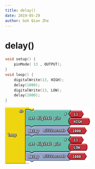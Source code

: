 ```yaml
---
title: delay()
date: 2019-05-29
author: Goh Qian Zhe
---
```


# delay()

```C++
void setup() {
    pinMode( 13 , OUTPUT);
}
void loop() {
    digitalWrite(13, HIGH);
    delay(1000);
    digitalWrite(13, LOW);
    delay(1000);
}
```

![code](https://raw.githubusercontent.com/d3lta-v/SSTuino/master/Image%20Assets/Tutorial%20Image%20Assets/4_delay/CodeBlock.png)